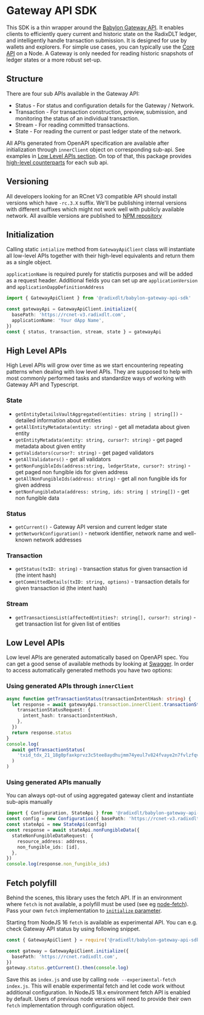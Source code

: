 # Gateway API SDK

This SDK is a thin wrapper around the [Babylon Gateway API](https://docs-babylon.radixdlt.com/main/apis/api-specification.html). It enables clients to efficiently query current and historic state on the RadixDLT ledger, and intelligently handle transaction submission. It is designed for use by wallets and explorers. For simple use cases, you can typically use the [Core API](https://github.com/radixdlt/babylon-node/tree/main/sdk/typescript) on a Node. A Gateway is only needed for reading historic snapshots of ledger states or a more robust set-up.

## Structure

There are four sub APIs available in the Gateway API:

- Status - For status and configuration details for the Gateway / Network.
- Transaction - For transaction construction, preview, submission, and monitoring the status of an individual transaction.
- Stream - For reading committed transactions.
- State - For reading the current or past ledger state of the network.

All APIs generated from OpenAPI specification are available after initialization through `innerClient` object on corresponding sub-api. See examples in [Low Level APIs section](#low-level-apis). On top of that, this package provides [high-level counterparts](#high-level-apis) for each sub api.

## Versioning

All developers looking for an RCnet V3 compatible API should install versions which have `-rc.3.X` suffix. We'll be publishing internal versions with different suffixes which might not work well with publicly available network. All availble versions are published to [NPM repository](https://www.npmjs.com/package/@radixdlt/babylon-gateway-api-sdk?activeTab=versions)

## Initialization

Calling static `intialize` method from `GatewayApiClient` class will instantiate all low-level APIs together with their high-level equivalents and return them as a single object.

`applicationName` is required purely for statictis purposes and will be added as a request header. Additional fields you can set up are `applicationVersion` and `applicationDappDefinitionAddress`

```typescript
import { GatewayApiClient } from '@radixdlt/babylon-gateway-api-sdk'

const gatewayApi = GatewayApiClient.initialize({
  basePath: 'https://rcnet-v3.radixdlt.com',
  applicationName: 'Your dApp Name',
})
const { status, transaction, stream, state } = gatewayApi
```

## High Level APIs

High Level APIs will grow over time as we start encountering repeating patterns when dealing with low level APIs. They are supposed to help with most commonly performed tasks and standardize ways of working with Gateway API and Typescript.

### State

- `getEntityDetailsVaultAggregated(entities: string | string[])` - detailed information about entities
- `getAllEntityMetadata(entity: string)` - get all metadata about given entity
- `getEntityMetadata(entity: string, cursor?: string)` - get paged metadata about given entity
- `getValidators(cursor?: string)` - get paged validators
- `getAllValidators()` - get all validators
- `getNonFungibleIds(address:string, ledgerState, cursor?: string)` - get paged non fungible ids for given address
- `getAllNonFungibleIds(address: string)` - get all non fungible ids for given address
- `getNonFungibleData(address: string, ids: string | string[])` - get non fungible data

### Status

- `getCurrent()` - Gateway API version and current ledger state
- `getNetworkConfiguration()` - network identifier, network name and well-known network addresses

### Transaction

- `getStatus(txID: string)` - transaction status for given transaction id (the intent hash)
- `getCommittedDetails(txID: string, options)` - transaction details for given transaction id (the intent hash)

### Stream

- `getTransactionsList(affectedEntities?: string[], cursor?: string)` - get transaction list for given list of entities

## Low Level APIs

Low level APIs are generated automatically based on OpenAPI spec. You can get a good sense of available methods by looking at [Swagger](https://rcnet.radixdlt.com/swagger/index.html). In order to access automatically generated methods you have two options:

### Using generated APIs through `innerClient`

```typescript
async function getTransactionStatus(transactionIntentHash: string) {
  let response = await gatewayApi.transaction.innerClient.transactionStatus({
    transactionStatusRequest: {
      intent_hash: transactionIntentHash,
    },
  })
  return response.status
}
console.log(
  await getTransactionStatus(
    'txid_tdx_21_18g0pfaxkprvz3c5tee8aydhujmm74yeul7v824fvaye2n7fvlzfqvpn2kz'
  )
)
```

### Using generated APIs manually

You can always opt-out of using aggregated gateway client and instantiate sub-apis manually

```typescript
import { Configuration, StateApi } from '@radixdlt/babylon-gateway-api-sdk'
const config = new Configuration({ basePath: 'https://rcnet-v3.radixdlt.com' })
const stateApi = new StateApi(config)
const response = await stateApi.nonFungibleData({
  stateNonFungibleDataRequest: {
    resource_address: address,
    non_fungible_ids: [id],
  },
})
console.log(response.non_fungible_ids)
```

## Fetch polyfill

Behind the scenes, this library uses the fetch API. If in an environment where `fetch` is not available, a polyfill must be used (see eg [node-fetch](https://www.npmjs.com/package/node-fetch)). Pass your own `fetch` implementation to [`initialize` parameter](https://github.com/radixdlt/babylon-gateway/blob/develop/sdk/typescript/lib/generated/runtime.ts#L20).

Starting from NodeJS 16 `fetch` is available as experimental API. You can e.g. check Gateway API status by using following snippet.

```typescript
const { GatewayApiClient } = require('@radixdlt/babylon-gateway-api-sdk')

const gateway = GatewayApiClient.initialize({
  basePath: 'https://rcnet.radixdlt.com',
})
gateway.status.getCurrent().then(console.log)
```

Save this as `index.js` and use by calling `node --experimental-fetch index.js`. This will enable experimental fetch and let code work without additional configuration. In NodeJS 18.x environment fetch API is enabled by default. Users of previous node versions will need to provide their own `fetch` implementation through configuration object.
